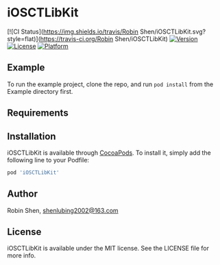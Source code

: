# iOSCTLibKit

[![CI Status](https://img.shields.io/travis/Robin Shen/iOSCTLibKit.svg?style=flat)](https://travis-ci.org/Robin Shen/iOSCTLibKit)
[![Version](https://img.shields.io/cocoapods/v/iOSCTLibKit.svg?style=flat)](https://cocoapods.org/pods/iOSCTLibKit)
[![License](https://img.shields.io/cocoapods/l/iOSCTLibKit.svg?style=flat)](https://cocoapods.org/pods/iOSCTLibKit)
[![Platform](https://img.shields.io/cocoapods/p/iOSCTLibKit.svg?style=flat)](https://cocoapods.org/pods/iOSCTLibKit)

## Example

To run the example project, clone the repo, and run `pod install` from the Example directory first.

## Requirements

## Installation

iOSCTLibKit is available through [CocoaPods](https://cocoapods.org). To install
it, simply add the following line to your Podfile:

```ruby
pod 'iOSCTLibKit'
```

## Author

Robin Shen, shenlubing2002@163.com

## License

iOSCTLibKit is available under the MIT license. See the LICENSE file for more info.
